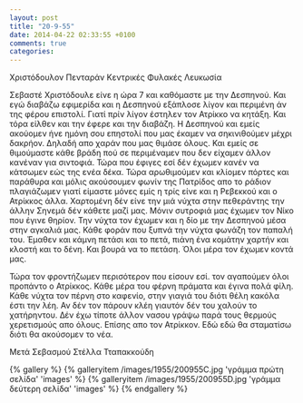 ```yaml
---
layout: post
title: "20-9-55"
date: 2014-04-22 02:33:55 +0100
comments: true
categories: 
---
```



Χριστόδουλον Πενταράν  Κεντρικές Φυλακές Λευκωσία

Σεβαστέ Χριστόδουλε είνε η ώρα 7 και καθόμαστε με την Δεσπηνού. Και εγώ διαβάζω εφιμερίδα και η Δεσπηνού εξάπλοσε λίγον και περιμένη άν της φέρου επιστολί. Γιατί πρίν λίγον έστηλεν τον Ατρίκκο να κητάξη. Και τόρα είλθεν και την έφερε και την διαβάζη. Η Δεσπηνού και εμείς ακούομεν ήνε ημόνη σου επηστολί που μας έκαμεν να σηκινιθούμεν μέχρι δακρήον. Δηλαδή απο χαράν που μας θιμάσε όλους. Και εμείς σε θιμούμαστε κάθε βράδη πού σε περιμέναμεν που δεν είχαμεν άλλον κανέναν για σιντοφιά. Τώρα που έφιγες εσί δέν έχωμεν κανέν να κάτσωμεν εώς της ενέα δέκα. Τώρα αρωθιμούμεν και κλίομεν πόρτες και παράθυρα και μόλις ακούσουμεν φωνίν της Πατρίδος απο το ράδιον πλαγιάζωμεν γιατί είμαστε μόνες εμίς η τρίς είνε και η Ρεβεκκού και ο Ατρίκκος άλλα. Χαρτομένη δέν είνε την μιά νύχτα στην πεθεράντης την άλλην Σηνεμά δέν κάθετε μαζί μας. Μόνιν συτροφιά μας έχωμεν τον Νίκο που έγινε θηρίον. Την νύχτα τον έχωμεν και η δίο με την Δεσπηνού μέσα στην αγκαλιά μας. Κάθε φοράν που ξυπνά την νύχτα φωνάζη τον παπαλή του. Έμαθεν και κάμνη πετάσι και το πετά, πιάνη ένα κομάτην χαρτήν και κλοστή και το δένη. Και βουρά να το πετάση. Όλοι μέρα τον έχωμεν κοντά μας.

Τώρα τον φροντήζωμεν περισότερον που είσουν εσί. τον αγαπούμεν όλοι προπάντο ο Ατρίκκος. Κάθε μέρα του φέρνη πράματα και έγινα πολά φίλη. Κάθε νύχτα τον πέρνη στο καφενίο, στην γιαγιά του διότι θέλη κακόλα έστι την λέη. Αν δέν τον πάρουν κλέη γιαυτόν δέν του χαλούν το χατήρηντου. Δέν έχω τίποτε άλλον νασου γράψω παρά τους θερμούς χερετισμούς απο όλους. Επίσης απο τον Ατρίκκον. Εδώ εδώ θα σταματίσω διότι θα ακούσομεν το νέα.

Μετά Σεβασμού Στέλλα Τταπακκούδη

{% gallery %}
  {% galleryitem /images/1955/200955C.jpg 'γράμμα πρώτη σελίδα' 'images' %}
  {% galleryitem /images/1955/200955D.jpg 'γράμμα δεύτερη σελίδα' 'images' %}
{% endgallery %}
